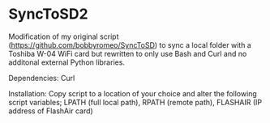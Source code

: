 # SyncToSD2
Modification of my original script (https://github.com/bobbyromeo/SyncToSD) to sync a local folder with a Toshiba W-04 WiFi card but rewritten to only use Bash and Curl and no additonal external Python libraries.

Dependencies:
Curl

Installation:
Copy script to a location of your choice and alter the following script variables; LPATH (full local path), RPATH (remote path), FLASHAIR (IP address of FlashAir card)